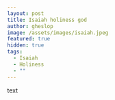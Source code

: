 ```yaml
---
layout: post
title: Isaiah holiness god
author: gheslop
image: /assets/images/isaiah.jpeg
featured: true
hidden: true
tags:
  - Isaiah
  - Holiness
  - ""
---
```

text